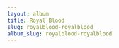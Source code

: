 ```yaml
---
layout: album
title: Royal Blood
slug: royalblood-royalblood
album_slug: royalblood-royalblood
---
```

